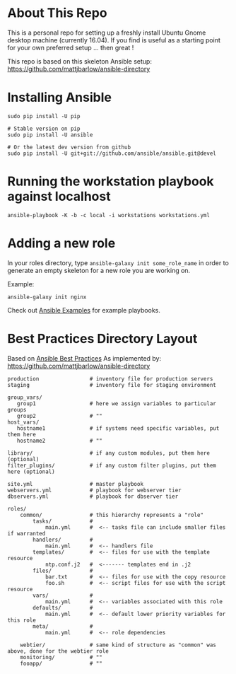# About This Repo #
This is a personal repo for setting up a freshly install Ubuntu Gnome
desktop machine (currently 16.04). If you find is useful as a starting
point for your own preferred setup ... then great !

This repo is based on this skeleton Ansible setup: https://github.com/mattjbarlow/ansible-directory

# Installing Ansible #

```
sudo pip install -U pip

# Stable version on pip
sudo pip install -U ansible

# Or the latest dev version from github
sudo pip install -U git+git://github.com/ansible/ansible.git@devel
```

# Running the workstation playbook against localhost #

```
ansible-playbook -K -b -c local -i workstations workstations.yml
```

# Adding a new role #
In your roles directory, type `ansible-galaxy init some_role_name` in order to generate an empty skeleton for a new role you are working on.

Example:
```
ansible-galaxy init nginx
```

Check out [Ansible Examples](https://github.com/ansible/ansible-examples) for example playbooks.

# Best Practices Directory Layout #

Based on [Ansible Best Practices](https://docs.ansible.com/ansible/playbooks_best_practices.html#directory-layout)
As implemented by: https://github.com/mattjbarlow/ansible-directory

```
production                # inventory file for production servers
staging                   # inventory file for staging environment

group_vars/
   group1                 # here we assign variables to particular groups
   group2                 # ""
host_vars/
   hostname1              # if systems need specific variables, put them here
   hostname2              # ""

library/                  # if any custom modules, put them here (optional)
filter_plugins/           # if any custom filter plugins, put them here (optional)

site.yml                  # master playbook
webservers.yml            # playbook for webserver tier
dbservers.yml             # playbook for dbserver tier

roles/
    common/               # this hierarchy represents a "role"
        tasks/            #
            main.yml      #  <-- tasks file can include smaller files if warranted
        handlers/         #
            main.yml      #  <-- handlers file
        templates/        #  <-- files for use with the template resource
            ntp.conf.j2   #  <------- templates end in .j2
        files/            #
            bar.txt       #  <-- files for use with the copy resource
            foo.sh        #  <-- script files for use with the script resource
        vars/             #
            main.yml      #  <-- variables associated with this role
        defaults/         #
            main.yml      #  <-- default lower priority variables for this role
        meta/             #
            main.yml      #  <-- role dependencies

    webtier/              # same kind of structure as "common" was above, done for the webtier role
    monitoring/           # ""
    fooapp/               # ""
```

